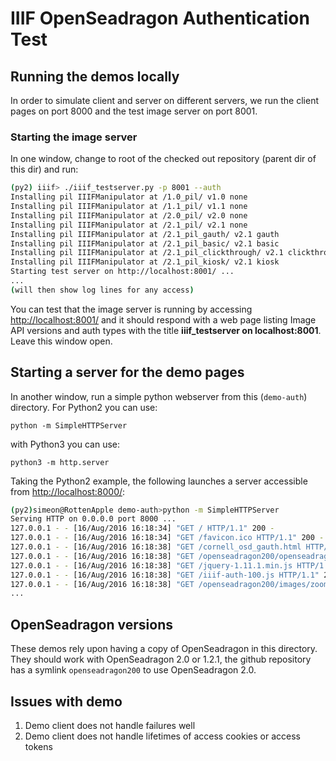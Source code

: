 # IIIF OpenSeadragon Authentication Test

## Running the demos locally

In order to simulate client and server on different servers, we run the client pages on port 8000 and the test image server on port 8001.

### Starting the image server

In one window, change to root of the checked out repository (parent dir of this dir) and run:

```sh
(py2) iiif> ./iiif_testserver.py -p 8001 --auth
Installing pil IIIFManipulator at /1.0_pil/ v1.0 none
Installing pil IIIFManipulator at /1.1_pil/ v1.1 none
Installing pil IIIFManipulator at /2.0_pil/ v2.0 none
Installing pil IIIFManipulator at /2.1_pil/ v2.1 none
Installing pil IIIFManipulator at /2.1_pil_gauth/ v2.1 gauth
Installing pil IIIFManipulator at /2.1_pil_basic/ v2.1 basic
Installing pil IIIFManipulator at /2.1_pil_clickthrough/ v2.1 clickthrough
Installing pil IIIFManipulator at /2.1_pil_kiosk/ v2.1 kiosk
Starting test server on http://localhost:8001/ ...
...
(will then show log lines for any access)
```

You can test that the image server is running by accessing <http://localhost:8001/> and it should respond with a web page listing Image API versions and auth types with the title **iiif_testserver on localhost:8001**. Leave this window open.

## Starting a server for the demo pages

In another window, run a simple python webserver from this (`demo-auth`) directory. For Python2 you can use:

```
python -m SimpleHTTPServer
```

with Python3 you can use:

```
python3 -m http.server
```

Taking the Python2 example, the following launches a server accessible from <http://localhost:8000/>:

```sh
(py2)simeon@RottenApple demo-auth>python -m SimpleHTTPServer
Serving HTTP on 0.0.0.0 port 8000 ...
127.0.0.1 - - [16/Aug/2016 16:18:34] "GET / HTTP/1.1" 200 -
127.0.0.1 - - [16/Aug/2016 16:18:34] "GET /favicon.ico HTTP/1.1" 200 -
127.0.0.1 - - [16/Aug/2016 16:18:38] "GET /cornell_osd_gauth.html HTTP/1.1" 200 -
127.0.0.1 - - [16/Aug/2016 16:18:38] "GET /openseadragon200/openseadragon.min.js HTTP/1.1" 200 -
127.0.0.1 - - [16/Aug/2016 16:18:38] "GET /jquery-1.11.1.min.js HTTP/1.1" 200 -
127.0.0.1 - - [16/Aug/2016 16:18:38] "GET /iiif-auth-100.js HTTP/1.1" 200 -
127.0.0.1 - - [16/Aug/2016 16:18:38] "GET /openseadragon200/images/zoomin_rest.png HTTP/1.1" 200 -
...
```

## OpenSeadragon versions

These demos rely upon having a copy of OpenSeadragon in this directory. They should work with OpenSeadragon 2.0 or 1.2.1, the github repository has a symlink `openseadragon200` to use OpenSeadragon 2.0.

## Issues with demo

  1. Demo client does not handle failures well
  2. Demo client does not handle lifetimes of access cookies or access tokens

